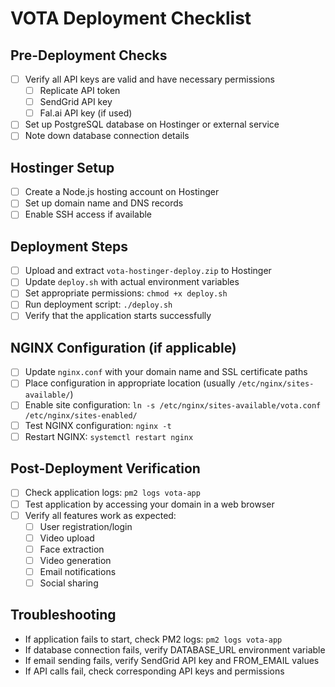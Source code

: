 # VOTA Deployment Checklist

## Pre-Deployment Checks

- [ ] Verify all API keys are valid and have necessary permissions
  - [ ] Replicate API token
  - [ ] SendGrid API key
  - [ ] Fal.ai API key (if used)
- [ ] Set up PostgreSQL database on Hostinger or external service
- [ ] Note down database connection details

## Hostinger Setup

- [ ] Create a Node.js hosting account on Hostinger
- [ ] Set up domain name and DNS records
- [ ] Enable SSH access if available

## Deployment Steps

- [ ] Upload and extract `vota-hostinger-deploy.zip` to Hostinger
- [ ] Update `deploy.sh` with actual environment variables
- [ ] Set appropriate permissions: `chmod +x deploy.sh`
- [ ] Run deployment script: `./deploy.sh`
- [ ] Verify that the application starts successfully

## NGINX Configuration (if applicable)

- [ ] Update `nginx.conf` with your domain name and SSL certificate paths
- [ ] Place configuration in appropriate location (usually `/etc/nginx/sites-available/`)
- [ ] Enable site configuration: `ln -s /etc/nginx/sites-available/vota.conf /etc/nginx/sites-enabled/`
- [ ] Test NGINX configuration: `nginx -t`
- [ ] Restart NGINX: `systemctl restart nginx`

## Post-Deployment Verification

- [ ] Check application logs: `pm2 logs vota-app`
- [ ] Test application by accessing your domain in a web browser
- [ ] Verify all features work as expected:
  - [ ] User registration/login
  - [ ] Video upload
  - [ ] Face extraction
  - [ ] Video generation
  - [ ] Email notifications
  - [ ] Social sharing

## Troubleshooting

- If application fails to start, check PM2 logs: `pm2 logs vota-app`
- If database connection fails, verify DATABASE_URL environment variable
- If email sending fails, verify SendGrid API key and FROM_EMAIL values
- If API calls fail, check corresponding API keys and permissions